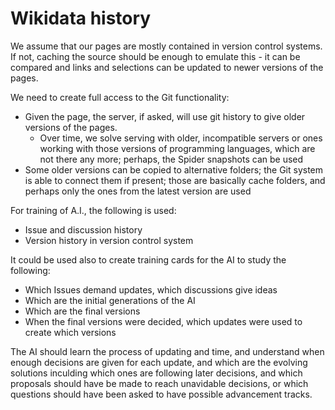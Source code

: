 # Wikidata history

We assume that our pages are mostly contained in version control systems. If not, caching the source should be enough to emulate this - it can be compared and links and selections can be updated to newer versions of the pages.

We need to create full access to the Git functionality:
- Given the page, the server, if asked, will use git history to give older versions of the pages.
  - Over time, we solve serving with older, incompatible servers or ones working with those versions of programming languages, which are not there any more; perhaps, the Spider snapshots can be used
- Some older versions can be copied to alternative folders; the Git system is able to connect them if present; those are basically cache folders, and perhaps only the ones from the latest version are used

For training of A.I., the following is used:
- Issue and discussion history
- Version history in version control system

It could be used also to create training cards for the AI to study the following:
- Which Issues demand updates, which discussions give ideas
- Which are the initial generations of the AI
- Which are the final versions
- When the final versions were decided, which updates were used to create which versions

The AI should learn the process of updating and time, and understand when enough decisions are given for each update, and which are the evolving solutions inculding which ones are following later decisions, and which proposals should have be made to reach unavidable decisions, or which questions should have been asked to have possible advancement tracks.